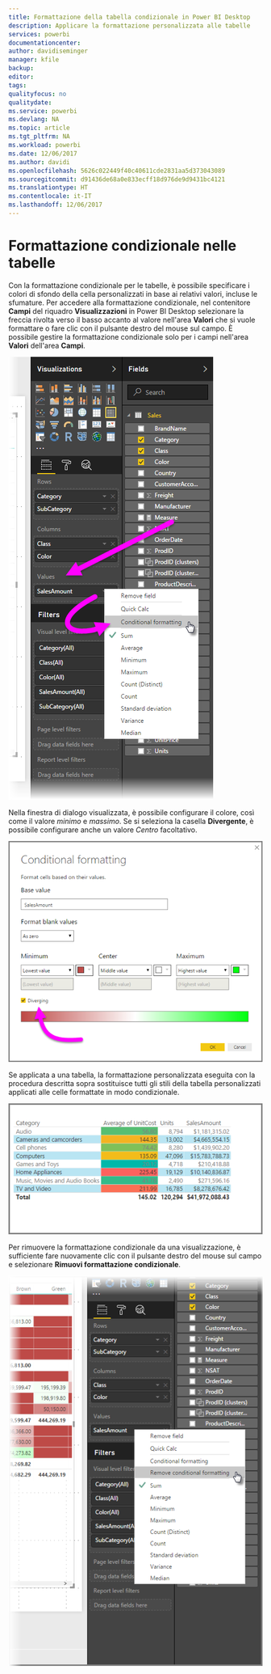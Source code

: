 ```yaml
---
title: Formattazione della tabella condizionale in Power BI Desktop
description: Applicare la formattazione personalizzata alle tabelle
services: powerbi
documentationcenter: 
author: davidiseminger
manager: kfile
backup: 
editor: 
tags: 
qualityfocus: no
qualitydate: 
ms.service: powerbi
ms.devlang: NA
ms.topic: article
ms.tgt_pltfrm: NA
ms.workload: powerbi
ms.date: 12/06/2017
ms.author: davidi
ms.openlocfilehash: 5626c022449f40c40611cde2831aa5d373043089
ms.sourcegitcommit: d91436de68a0e833ecff18d976de9d9431bc4121
ms.translationtype: HT
ms.contentlocale: it-IT
ms.lasthandoff: 12/06/2017
---
```

# <a name="conditional-formatting-in-tables"></a>Formattazione condizionale nelle tabelle
Con la formattazione condizionale per le tabelle, è possibile specificare i colori di sfondo della cella personalizzati in base ai relativi valori, incluse le sfumature. Per accedere alla formattazione condizionale, nel contenitore **Campi** del riquadro **Visualizzazioni** in Power BI Desktop selezionare la freccia rivolta verso il basso accanto al valore nell'area **Valori** che si vuole formattare o fare clic con il pulsante destro del mouse sul campo. È possibile gestire la formattazione condizionale solo per i campi nell'area **Valori** dell'area **Campi**.

![](media/desktop-conditional-table-formatting/table-formatting_1.png)

Nella finestra di dialogo visualizzata, è possibile configurare il colore, così come il valore *minimo* e *massimo*. Se si seleziona la casella **Divergente**, è possibile configurare anche un valore *Centro* facoltativo.

![](media/desktop-conditional-table-formatting/table-formatting_2.png)

Se applicata a una tabella, la formattazione personalizzata eseguita con la procedura descritta sopra sostituisce tutti gli stili della tabella personalizzati applicati alle celle formattate in modo condizionale.

![](media/desktop-conditional-table-formatting/table-formatting_3.png)

Per rimuovere la formattazione condizionale da una visualizzazione, è sufficiente fare nuovamente clic con il pulsante destro del mouse sul campo e selezionare **Rimuovi formattazione condizionale**.

![](media/desktop-conditional-table-formatting/table-formatting_4.png)

